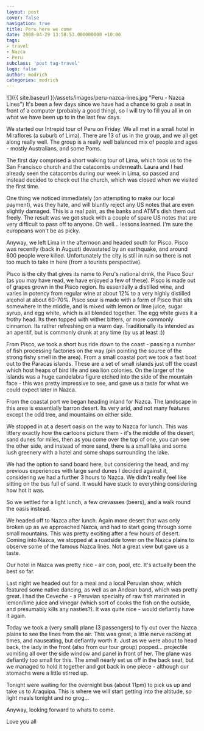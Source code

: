 ```yaml
---
layout: post
cover: false
navigation: true
title: Peru here we come
date: 2008-04-29 13:58:53.000000000 +10:00
tags: 
- travel
- Nazca
- Peru
subclass: 'post tag-travel'
logo: false
author: modrich
categories: modrich
---
```

![]({{ site.baseurl }}/assets/images/peru-nazca-lines.jpg "Peru - Nazca Lines")
It's been a few days since we have had a chance to grab a seat in front of a computer (probably a good thing), so I will try to fill you all in on what we have been up to in the last few days.

We started our Intrepid tour of Peru on Friday. We all met in a small hotel in Miraflores (a suburb of Lima). There are 13 of us in the group, and we all get along really well. The group is a really well balanced mix of people and ages - mostly Australians, and some Poms.

The first day comprised a short walking tour of Lima, which took us to the San Francisco church and the catacombs underneath. Laura and I had already seen the catacombs during our week in Lima, so passed and instead decided to check out the church, which was closed when we visited the first time.

One thing we noticed immediately (on attempting to make our local payment), was they hate, and will bluntly reject any US notes that are even slightly damaged. This is a real pain, as the banks and ATM's dish them out freely. The result was we got stuck with a couple of spare US notes that are very difficult to pass off to anyone. Oh well... lessons learned. I'm sure the europeans won't be as picky.

Anyway, we left Lima in the afternoon and headed south for Pisco. Pisco was recently (back in August) devastated by an earthquake, and around 600 people were killed. Unfortunately the city is still in ruin so there is not too much to take in here (from a tourists perspective).

Pisco is the city that gives its name to Peru's national drink, the Pisco Sour (as you may have read, we have enjoyed a few of these). Pisco is made out of grapes grown in the Pisco region. Its essentially a distilled wine, and varies in potency from regular wine at about 12% to a very highly distilled alcohol at about 60-70%. Pisco sour is made with a form of Pisco that sits somewhere in the middle, and is mixed with lemon or lime juice, sugar syrup, and egg white, which is all blended together. The egg white gives it a frothy head. Its then topped with wither bitters, or more commonly cinnamon. Its rather refreshing on a warm day. Traditionally its intended as an aperitif, but is commonly drunk at any time (by us at least :))

From Pisco, we took a short bus ride down to the coast - passing a number of fish processing factories on the way (pin pointing the source of the strong fishy smell in the area). From a small coastal port we took a fast boat out to the Paracas islands. These are a set of small islands just off the coast which host heaps of bird life and sea lion colonies. On the larger of the islands was a huge candelabra figure etched into the side of the mountain face - this was pretty impressive to see, and gave us a taste for what we could expect later in Nazca.

From the coastal port we began heading inland for Nazca. The landscape in this area is essentially barron desert. Its very arid, and not many features except the odd tree, and mountains on either side.

We stopped in at a desert oasis on the way to Nazca for lunch. This was littery exactly how the cartoons picture them - it's the middle of the desert, sand dunes for miles, then as you come over the top of one, you can see the other side, and instead of more sand, there is a small lake and some lush greenery with a hotel and some shops surrounding the lake.

We had the option to sand board here, but considering the head, and my previous experiences with large sand dunes I decided against it, considering we had a further 3 hours to Nazca. We didn't really feel like sitting on the bus full of sand. It would have stuck to everything considering how hot it was.

So we settled for a light lunch, a few crevasses (beers), and a walk round the oasis instead.

We headed off to Nazca after lunch. Again more desert that was only broken up as we approached Nazca, and had to start going through some small mountains. This was pretty exciting after a few hours of desert. Coming into Nazca, we stopped at a roadside tower on the Nazca plains to observe some of the famous Nazca lines. Not a great view but gave us a taste.

Our hotel in Nazca was pretty nice - air con, pool, etc. It's actually been the best so far.

Last night we headed out for a meal and a local Peruvian show, which featured some native dancing, as well as an Andean band, which was pretty great. I had the Ceveche - a Peruvian specialty of raw fish marinated in lemon/lime juice and vinegar (which sort of cooks the fish on the outside, and presumably kills any nasties?). It was quite nice - would defiantly have it again.

Today we took a (very small) plane (3 passengers) to fly out over the Nazca plains to see the lines from the air. This was great, a little nerve racking at times, and nauseating, but defiantly worth it. Just as we were about to head back, the lady in the front (also from our tour group) popped... projectile vomiting all over the side window and panel in front of her. The plane was defiantly too small for this. The smell nearly set us off in the back seat, but we managed to hold it together and got back in one piece - although our stomachs were a little stirred up.

Tonight were waiting for the overnight bus (about 11pm) to pick us up and take us to Araquipa. This is where we will start getting into the altitude, so light meals tonight and no grog...

Anyway, looking forward to whats to come.

Love you all

